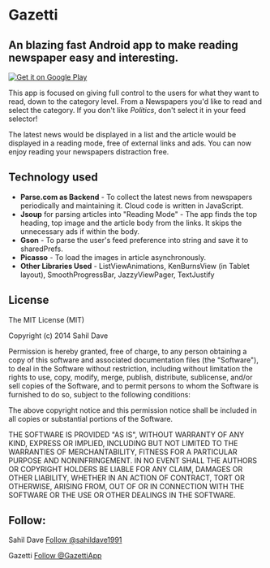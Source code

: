 Gazetti
==============


An blazing fast Android app to make reading newspaper easy and interesting.
--------------

<a href="https://play.google.com/store/apps/details?id=in.sahildave.gazetti">
  <img alt="Get it on Google Play"
       src="http://developer.android.com/images/brand/en_generic_rgb_wo_60.png" />
</a>

This app is focused on giving full control to the users for what they want to read, down to the category level. From a Newspapers you'd like to read and select the category. If you don't like *Politics*, don't select it in your feed selector!

The latest news would be displayed in a list and the article would be displayed in a reading mode, free of external links and ads. You can now enjoy reading your newspapers distraction free.


Technology used
--------------

- **Parse.com as Backend** - To collect the latest news from newspapers periodically and maintaining it. Cloud code is written in JavaScript.
- **Jsoup** for parsing articles into "Reading Mode" - The app finds the top heading, top image and the article body from the links. It skips the unnecessary ads if within the body.
- **Gson** - To parse the user's feed preference into string and save it to sharedPrefs.
- **Picasso** - To load the images in article asynchronously.
- **Other Libraries Used** - ListViewAnimations, KenBurnsView (in Tablet layout), SmoothProgressBar, JazzyViewPager, TextJustify


License
--------------------

The MIT License (MIT)

Copyright (c) 2014 Sahil Dave

Permission is hereby granted, free of charge, to any person obtaining a copy
of this software and associated documentation files (the "Software"), to deal
in the Software without restriction, including without limitation the rights
to use, copy, modify, merge, publish, distribute, sublicense, and/or sell
copies of the Software, and to permit persons to whom the Software is
furnished to do so, subject to the following conditions:

The above copyright notice and this permission notice shall be included in all
copies or substantial portions of the Software.

THE SOFTWARE IS PROVIDED "AS IS", WITHOUT WARRANTY OF ANY KIND, EXPRESS OR
IMPLIED, INCLUDING BUT NOT LIMITED TO THE WARRANTIES OF MERCHANTABILITY,
FITNESS FOR A PARTICULAR PURPOSE AND NONINFRINGEMENT. IN NO EVENT SHALL THE
AUTHORS OR COPYRIGHT HOLDERS BE LIABLE FOR ANY CLAIM, DAMAGES OR OTHER
LIABILITY, WHETHER IN AN ACTION OF CONTRACT, TORT OR OTHERWISE, ARISING FROM,
OUT OF OR IN CONNECTION WITH THE SOFTWARE OR THE USE OR OTHER DEALINGS IN THE
SOFTWARE.

Follow:
-------------------------------

Sahil Dave <a href="https://twitter.com/sahildave1991" class="twitter-follow-button" data-show-count="false" data-size="large" data-dnt="true">Follow @sahildave1991</a>
<script>!function(d,s,id){var js,fjs=d.getElementsByTagName(s)[0],p=/^http:/.test(d.location)?'http':'https';if(!d.getElementById(id)){js=d.createElement(s);js.id=id;js.src=p+'://platform.twitter.com/widgets.js';fjs.parentNode.insertBefore(js,fjs);}}(document, 'script', 'twitter-wjs');</script>

Gazetti <a href="https://twitter.com/GazettiApp" class="twitter-follow-button" data-show-count="false" data-size="large" data-dnt="true">Follow @GazettiApp</a>
<script>!function(d,s,id){var js,fjs=d.getElementsByTagName(s)[0],p=/^http:/.test(d.location)?'http':'https';if(!d.getElementById(id)){js=d.createElement(s);js.id=id;js.src=p+'://platform.twitter.com/widgets.js';fjs.parentNode.insertBefore(js,fjs);}}(document, 'script', 'twitter-wjs');</script>
